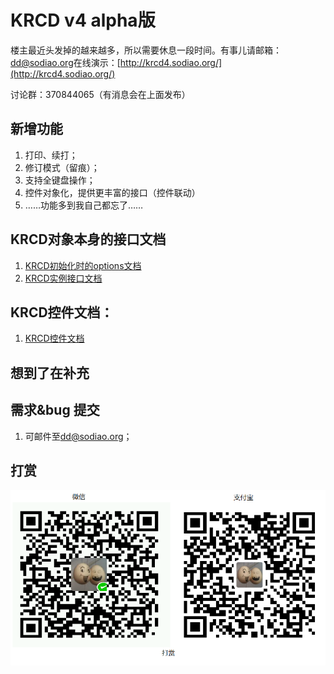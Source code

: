 # KRCD v4 alpha版

楼主最近头发掉的越来越多，所以需要休息一段时间。有事儿请邮箱：[dd@sodiao.org](mailto://dd@sodiao.org)在线演示：[http://krcd4.sodiao.org/](http://krcd4.sodiao.org/)

讨论群：370844065（有消息会在上面发布）

## 新增功能

1. 打印、续打；
2. 修订模式（留痕）；
3. 支持全键盘操作；
4. 控件对象化，提供更丰富的接口（控件联动）
5. ……功能多到我自己都忘了……

## KRCD对象本身的接口文档

1. [KRCD初始化时的options文档](./doc/krcd.options.md)
2. [KRCD实例接口文档](./doc/krcd.api.md)

## KRCD控件文档：

1. [KRCD控件文档](./doc/krcd.ctrl.api.md)

## 想到了在补充

## 需求&bug 提交

1.  可邮件至[dd@sodiao.org](mailto://dd@sodiao.org/)；

## 打赏

![image](data/img/ds.png)

